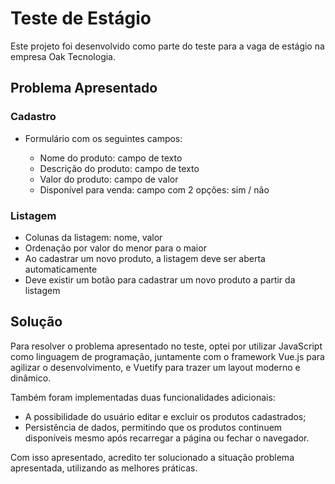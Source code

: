 # Teste de Estágio

Este projeto foi desenvolvido como parte do teste para a vaga de estágio na empresa Oak Tecnologia.

## Problema Apresentado

### Cadastro

- Formulário com os seguintes campos:

  - Nome do produto: campo de texto
  - Descrição do produto: campo de texto
  - Valor do produto: campo de valor
  - Disponível para venda: campo com 2 opções: sim / não

### Listagem

- Colunas da listagem: nome, valor
- Ordenação por valor do menor para o maior
- Ao cadastrar um novo produto, a listagem deve ser aberta automaticamente
- Deve existir um botão para cadastrar um novo produto a partir da listagem

## Solução

Para resolver o problema apresentado no teste, optei por utilizar JavaScript como linguagem de programação, juntamente com o framework Vue.js para agilizar o desenvolvimento, e Vuetify para trazer um layout moderno e dinâmico.

Também foram implementadas duas funcionalidades adicionais:
- A possibilidade do usuário editar e excluir os produtos cadastrados;
- Persistência de dados, permitindo que os produtos continuem disponíveis mesmo após recarregar a página ou fechar o navegador.

Com isso apresentado, acredito ter solucionado a situação problema apresentada, utilizando as melhores práticas.
